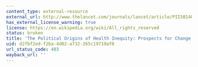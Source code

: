 ```yaml
---
content_type: external-resource
external_url: http://www.thelancet.com/journals/lancet/article/PIIS0140-6736(13)62407-1/
has_external_license_warning: true
license: https://en.wikipedia.org/wiki/All_rights_reserved
status: broken
title: 'The Political Origins of Health Inequity: Prospects for Change'
uid: d2fbf2ed-f2ba-4d02-a732-265c19719af0
url_status_code: 403
wayback_url: ''
---
```


